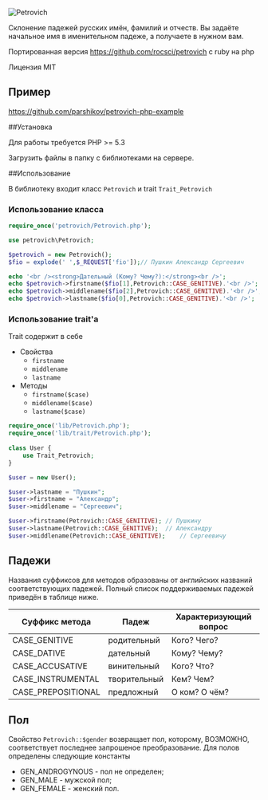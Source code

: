 ![Petrovich](https://raw.github.com/rocsci/petrovich/master/petrovich.png)

Склонение падежей русских имён, фамилий и отчеств. Вы задаёте начальное имя в именительном падеже, а получаете в нужном вам.

Портированная версия https://github.com/rocsci/petrovich с ruby на php

Лицензия MIT

## Пример

https://github.com/parshikov/petrovich-php-example

##Установка

Для работы требуется PHP >= 5.3

Загрузить файлы в папку с библиотеками на сервере.

##Использование

В библиотеку входит класс ```Petrovich``` и trait ```Trait_Petrovich```

### Использование класса

```php
require_once('petrovich/Petrovich.php');

use petrovich\Petrovich;

$petrovich = new Petrovich();
$fio = explode(' ',$_REQUEST['fio']);// Пушкин Александр Сергеевич

echo '<br /><strong>Дательный (Кому? Чему?):</strong><br />';
echo $petrovich->firstname($fio[1],Petrovich::CASE_GENITIVE).'<br />';
echo $petrovich->middlename($fio[2],Petrovich::CASE_GENITIVE).'<br />';
echo $petrovich->lastname($fio[0],Petrovich::CASE_GENITIVE).'<br />';
```

### Использование trait'а

Trait содержит в себе
* Свойства
  * ```firstname```
  * ```middlename```
  * ```lastname```
* Методы
  * ```firstname($case)```
  * ```middlename($case)```
  * ```lastname($case)```

```php
require_once('lib/Petrovich.php');
require_once('lib/trait/Petrovich.php');
	
class User {
	use Trait_Petrovich;
}

$user = new User();

$user->lastname = "Пушкин";
$user->firstname = "Александр";
$user->middlename = "Сергеевич";

$user->firstname(Petrovich::CASE_GENITIVE);	// Пушкину
$user->lastname(Petrovich::CASE_GENITIVE);	// Александру
$user->middlename(Petrovich::CASE_GENITIVE);	// Сергеевичу
```

## Падежи
Названия суффиксов для методов образованы от английских названий соответствующих падежей. Полный список поддерживаемых падежей приведён в таблице ниже.

| Суффикс метода | Падеж        | Характеризующий вопрос |
|----------------|--------------|------------------------|
| CASE_GENITIVE  | родительный  | Кого? Чего?            |
| CASE_DATIVE    | дательный    | Кому? Чему?            |
| CASE_ACCUSATIVE| винительный  | Кого? Что?             |
| CASE_INSTRUMENTAL   | творительный | Кем? Чем?              |
| CASE_PREPOSITIONAL  | предложный   | О ком? О чём?          |

## Пол
Свойство ```Petrovich::$gender``` возвращает пол, которому, ВОЗМОЖНО, соответствует последнее запрошеное преобразование.
Для полов определены следующие константы
* GEN_ANDROGYNOUS - пол не определен;
* GEN_MALE - мужской пол;
* GEN_FEMALE - женский пол.
